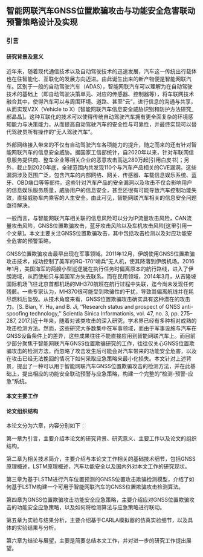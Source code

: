 ## 智能网联汽车GNSS位置欺骗攻击与功能安全危害联动预警策略设计及实现

### 引言

#### 研究背景及意义

近年来，随着现代通信技术以及自动驾驶技术的迅速发展，汽车这一传统出行载体也在往智能化、互联化的发展方向迈进。由此诞生出来的新产物便是智能网联汽车。区别于一般的自动驾驶汽车（ADAS），智能网联汽车可以理解为在自动驾驶技术的基础上（即自动驾驶决策单元、对应的传感器、控制器等），将车联网技术融合其中，使得汽车可以与周围环境、道路、甚至“云”，进行信息的沟通与共享，从而实现V2X（Vehicle to X）[智能网联汽车信息安全威胁识别和防护方法研究_郝晶晶]。这种互联化的技术可以使得传统自动驾驶汽车拥有更全面复杂的环境感知能力与决策能力，从而提高自动驾驶汽车的安全性与可靠性，并最终实现可以替代驾驶员所有操作的“无人驾驶汽车”。

外部网络接入带来的不仅有自动驾驶汽车各项能力的提升，随之而来的还有针对智能网联汽车的信息安全威胁。据国家工信部统计，自2020年以来，针对车联网信息服务提供商、整车企业等相关企业的恶意攻击高达280万起[引用白皮书]；另外，截止到2020年底，全球范围内共发现110个与汽车产品相关的CVE漏洞。这些漏洞涉及范围广泛，包含汽车的内部网络、网关、传感器、车载信息娱乐系统、蓝牙、OBD端口等等部件。这些针对汽车产品的安全漏洞以及攻击不仅会影响用户的信息娱乐服务质量，威胁用户的信息安全，甚至还很有可能导致汽车控制功能失效，直接威胁车内乘客的人生安全。由此可见，智能网联汽车相关的信息安全问题亟待解决。

一般而言，与智能网联汽车相关联的信息风险可以分为IP流量攻击风险，CAN流量攻击风险，GNSS位置欺骗攻击，蓝牙攻击风险以及车机攻击风险[这里引用一个文章]。本文主要关注GNSS位置欺骗攻击，其中包括攻击检测以及对应功能安全危害的预警策略。

GNSS位置欺骗攻击最早出现在军事领域。2011年12月，伊朗使用GNSS位置欺骗攻击技术，成功控制了美军的RQ-170“哨兵”无人机，使其降落到伊朗机场。2016年1月，美国海军的两艘小型巡逻艇在执行任务时偏离原本的航行路线，进入了伊朗海域，从而使船只与美国军方失去联系。而在民用领域，2014年3月，从吉隆坡国际机场飞往北京首都机场的MH370航班在航行过程中失联，迄今尚未发现任何残骸。一些专家认为，MH370很可能受到欺骗性的干扰，导致其偏离航线并在耗尽燃料后坠毁。从技术角度来看，GNSS位置欺骗攻击确实具有这种潜在的攻击力。[S. Bian, Y. Hu, and B. Ji, ‘‘Research status and prospect of GNSS anti-spoofing technology,’’ Scientia Sinica Informationis, vol. 47, no. 3, pp. 275–287, 2017.]近十年来，随着对该类攻击的深入研究，学术界已经有多种相对成熟的攻击检测方法。然而，这些研究大多数集中在军事领域，而由于军事设施与汽车在GNSS设备条件上的差异，这些成果往往不能直接应用到智能网联汽车上。而目前少部分聚焦于智能网联汽车GNSS位置欺骗研究的工作，往往仅关心GNSS位置欺骗攻击的检测方法，而忽略了攻击发生后可能会对汽车带来的功能安全危害，以及在攻击已经无法挽回的情况下如何采取应急策略来最小化损失。本文针对上述背景，提出了一种可以用于智能网联汽车GNSS位置欺骗攻击的检测方法，并在此基础上，提出相应的功能安全联动预警与应急策略，构建一个完整的“检测-预警-应急”系统。

#### 本文主要工作

#### 论文组织结构

本论文分为六章，内容分别如下：

第一章为引言，主要介绍本论文的研究背景、研究意义、主要工作以及论文的组织结构。

第二章为相关技术简介，主要介绍与本论文工作相关的基础技术细节，包括GNSS原理概述，LSTM原理概述，汽车功能安全以及国内外对本文工作的研究现状。

第三章为基于LSTM进行汽车位置预测的GNSS位置攻击欺骗检测模型，介绍了如何基于LSTM构建一个可用于智能网联汽车的GNSS位置欺骗攻击检测算法。

第四章为GNSS位置欺骗攻击功能安全应急策略，主要介绍应对GNSS位置欺骗攻击的功能安全应急策略，以及如何将检测算法与应急策略进行联动。

第五章为实验与结果分析，主要介绍基于CARLA模拟器的仿真实验细节，以及具体的实验结果与分析。

第六章为结论与展望，主要是简要总结本文工作，并对进一步的研究工作提出展望。



